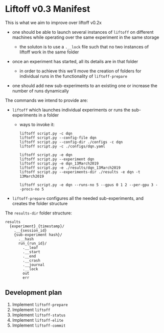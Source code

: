# Liftoff v0.3 Manifest #

This is what we aim to improve over liftoff v0.2x

  - one should be able to launch several instances of `liftoff` on different
    machines while operating over the same experiment in the same storage

    - the soluton is to use a `.__lock` file such that no two instances of
      liftoff work in the same folder

  - once an experiment has started, all its details are in that folder

    - in order to achieve this we'll move the creation of folders for individual
      runs in the functionality of `liftoff-prepare`

  - one should add new sub-experiments to an existing one or increase the
    number of runs dynamically


The commands we intend to provide are:

  - `liftoff` which launches individual experiments or runs the sub-experiments
    in a folder

    - ways to invoke it:

        ```
        liftoff script.py -c dqn
        liftoff script.py --config-file dqn
        liftoff script.py --config-dir ./configs -c dqn
        liftoff script.py -c ./configs/dqn.yaml
        ```

        ```
        liftoff script.py -e dqn
        liftoff script.py --experiment dqn
        liftoff script.py -e dqn_13March2019
        liftoff script.py -e ./results/dqn_13March2019
        liftoff script.py --experiments-dir ./results -e dqn -t 13March2019
        
        liftoff script.py -e dqn --runs-no 5 --gpus 0 1 2 --per-gpu 3 --procs-no 5
        ```

  - `liftoff-prepare` configures all the needed sub-experiments, and creates
    the folder structure


The `results-dir` folder structure:

  ```
  results
    {experiment}_{timestamp}/
      .__{session_id}
      {sub-experiment hash}/
        .__hash
        run_{run_id}/
          .__leaf
          .__start
          .__end
          .__crash
          .__journal
          .__lock
          out
          err
  ```


## Development plan

 1. Implement `liftoff-prepare`
 1. Implement `liftoff`
 1. Implement `liftoff-status`
 1. Implement `liftoff-elite`
 1. Implement `liftoff-commit`